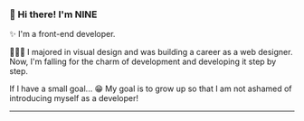 ### 👋 Hi there! I'm NINE

<!--
**NINE-J/NINE-J** is a ✨ _special_ ✨ repository because its `README.md` (this file) appears on your GitHub profile.

Here are some ideas to get you started:

- 🔭 I’m currently working on ...
- 🌱 I’m currently learning ...
- 👯 I’m looking to collaborate on ...
- 🤔 I’m looking for help with ...
- 💬 Ask me about ...
- 📫 How to reach me: ...
- 😄 Pronouns: ...
- ⚡ Fun fact: ...
-->

✨ I'm a front-end developer. 


🚀🚀🚀
I majored in visual design and was building a career as a web designer.
Now, I'm falling for the charm of development and developing it step by step.

If I have a small goal... 😁
My goal is to grow up so that I am not ashamed of introducing myself as a developer!

---
